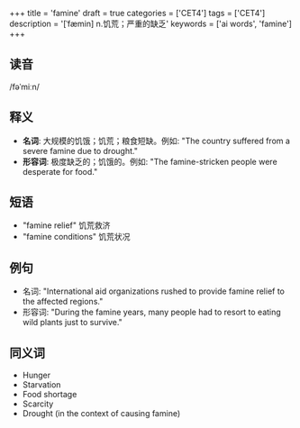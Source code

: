 +++
title = 'famine'
draft = true
categories = ['CET4']
tags = ['CET4']
description = '[ˈfæmin] n.饥荒；严重的缺乏'
keywords = ['ai words', 'famine']
+++

## 读音
/fəˈmiːn/

## 释义
- **名词**: 大规模的饥饿；饥荒；粮食短缺。例如: "The country suffered from a severe famine due to drought."
- **形容词**: 极度缺乏的；饥饿的。例如: "The famine-stricken people were desperate for food."

## 短语
- "famine relief" 饥荒救济
- "famine conditions" 饥荒状况

## 例句
- 名词: "International aid organizations rushed to provide famine relief to the affected regions."
- 形容词: "During the famine years, many people had to resort to eating wild plants just to survive."

## 同义词
- Hunger
- Starvation
- Food shortage
- Scarcity
- Drought (in the context of causing famine)
